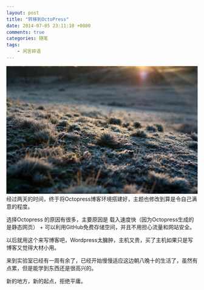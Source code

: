 ```yaml
---
layout: post
title: "转移到OctoPress"
date: 2014-07-05 23:11:10 +0800
comments: true
categories: 随笔
tags: 
	- 闲言碎语
---
```

![晨光](/images/MorningSun.jpg)
经过两天的时间，终于将Octopress博客环境搭建好，主题也修改到算是令自己满意的程度。
<!-- more -->
选择Octopress 的原因有很多，主要原因是 载入速度快（因为Octopress生成的是静态网页） + 可以利用GitHub免费存储空间，并且不用担心流量和网站安全。

以后就用这个来写博客吧，Wordpress太臃肿，主机又贵，买了主机如果只是写博客又觉得大材小用。

来到实验室已经有一周有余了，已经开始慢慢适应这边朝八晚十的生活了，虽然有点累，但是能学到东西还是很高兴的。

新的地方，新的起点，拒绝平庸。


